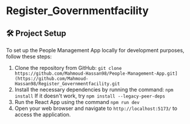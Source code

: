 # Register_Governmentfacility

## :hammer_and_wrench: Project Setup

To set up the People Management App locally for development purposes, follow these steps:

1. Clone the repository from GitHub: `git clone https://github.com/Mahmoud-Hassan98/People-Management-App.git](https://github.com/Mahmoud-Hassan98/Register_Governmentfacility.git`
2. Install the necessary dependencies by running the command: `npm install` If it doesn't work, try `npm install --legacy-peer-deps`
5. Run the React App using the command `npm run dev`
6. Open your web browser and navigate to `http://localhost:5173/` to access the application.
